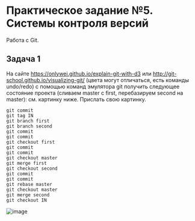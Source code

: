 # Практическое задание №5. Системы контроля версий

Работа с Git.

## Задача 1

На сайте https://onlywei.github.io/explain-git-with-d3 или http://git-school.github.io/visualizing-git/ (цвета могут отличаться, есть команды undo/redo) с помощью команд эмулятора git получить следующее состояние проекта (сливаем master с first, перебазируем second на master): см. картинку ниже. Прислать свою картинку.
```
git commit
git tag IN
git branch first
git branch second
git commit
git commit
git checkout first
git commit
git commit
git checkout master
git merge first
git checkout second
git commit
git commit
git rebase master
git checkout master
git merge second
git checkout IN
```
![image](https://github.com/user-attachments/assets/8968d478-b217-4698-b42c-83cf5ed0727b)
